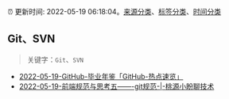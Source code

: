 :alarm_clock: 更新时间: 2022-05-19 06:18:04。[来源分类](../README.md)、[标签分类](../TAGS.md)、[时间分类](../TIMELINE.md)

## Git、SVN


> 关键字：`Git`、`SVN`



- [2022-05-19-GitHub-毕业年鉴「GitHub-热点速览」](https://toutiao.io/k/0fbru3u) 
- [2022-05-19-前端规范与思考五——-git规范-|-桃源小盼聊技术](https://toutiao.io/k/6q4sy97) 